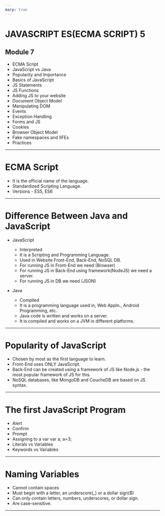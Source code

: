```yaml
---
marp: true
---
```


# JAVASCRIPT ES(ECMA SCRIPT) 5

## Module 7

+ ECMA Script
+ JavaScript vs Java
+ Popularity and Importance
+ Basics of JavaScript
+ JS Statements
+ JS Functions
+ Adding JS to your website
+ Document Object Model
+ Manipulating DOM
+ Events
+ Exception Handling
+ Forms and JS
+ Cookies
+ Browser Object Model
+ Fake namespaces and IIFEs
+ Practices

---

# ECMA Script

+ It is the official name of the language.
+ Standardized Scripting Language.
+ Versions - ES5, ES6

---

# Difference Between Java and JavaScript

+ JavaScript               
   + Interpreted
   + It is a Scripting and
      Programming Language.
   + Used in Website Front-End,
     Back-End, NoSQL DB.
   + For running JS in Front-End we need
     (Browser)
   + For running JS in Back-End using 
     framework(NodeJS) we need
     a server.
   + For running JS in DB we need (JSON)   

+ Java
   + Compiled
   + It is a programming language used in,
     Web Appln., Android Programming, etc.
   + Java code is written and works on a
     server.
   + It is compiled and works on a JVM in
     different platforms.   

---

# Popularity of JavaScript

+ Chosen by most as the first language to learn.
+ Front-End uses ONLY JavaScript.
+ Back-End can be created using a framework of JS like Node.js - the most popular framework of JS for this.
+ NoSQL databases, like MongoDB and CoucheDB are based on JS syntax.

---

# The first JavaScript Program

+ Alert
+ Confirm
+ Prompt
+ Assigning to a var
   var a;
   a=3;
+ Literals vs Variables
+ Keywords vs Variables

---

# Naming Variables

+ Cannot contain spaces
+ Must begin with a letter, an underscore(_)
  or a dollar sign($)
+ Can only contain letters, numbers, underscores, or dollar sign.
+ Are case-sensitive.

---

